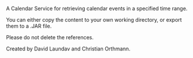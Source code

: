 A Calendar Service for retrieving calendar events in a specified time range.

You can either copy the content to your own working directory, or export them to a .JAR file.

Please do not delete the references.

Created by David Laundav and Christian Orthmann.
